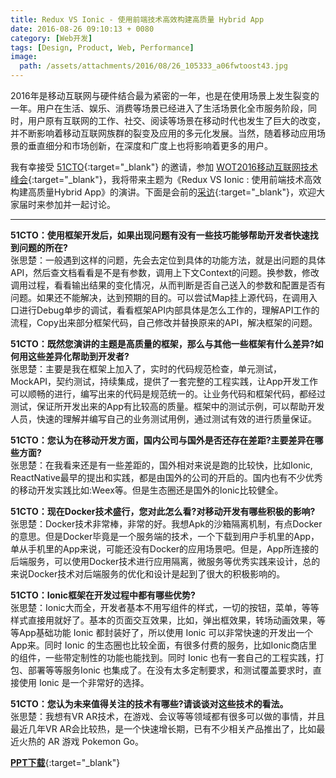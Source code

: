 ```yaml
---
title: Redux VS Ionic - 使用前端技术高效构建高质量 Hybrid App
date: 2016-08-26 09:10:13 + 0080
category: [Web开发]
tags: [Design, Product, Web, Performance]
image:
  path: /assets/attachments/2016/08/26_105333_a06fwtoost43.jpg
---
```


2016年是移动互联网与硬件结合最为紧密的一年，也是在使用场景上发生裂变的一年。用户在生活、娱乐、消费等场景已经进入了生活场景化全市服务阶段，同时，用户原有互联网的工作、社交、阅读等场景在移动时代也发生了巨大的改变，并不断影响着移动互联网族群的裂变及应用的多元化发展。当然，随着移动应用场景的垂直细分和市场创新，在深度和广度上也将影响着更多的用户。

我有幸接受 [51CTO](https://server.51cto.com/){:target="_blank"} 的邀请，参加 [WOT2016移动互联网技术峰会](https://wot.51cto.com/2016mobile/){:target="_blank"}，我将带来主题为《Redux VS Ionic : 使用前端技术高效构建高质量Hybrid App》的演讲。下面是会前的[采访](https://server.51cto.com/article/516250.html){:target="_blank"}，欢迎大家届时来参加并一起讨论。

---

**51CTO：使用框架开发后，如果出现问题有没有一些技巧能够帮助开发者快速找到问题的所在?**       
张思楚：一般遇到这样的问题，先会去定位到具体的功能方法，就是出问题的具体API，然后查文档看看是不是有参数，调用上下文Context的问题。换参数，修改调用过程，看看输出结果的变化情况，从而判断是否自己送入的参数和配置是否有问题。如果还不能解决，达到预期的目的。可以尝试Map挂上源代码，在调用入口进行Debug单步的调试，看看框架API内部具体是怎么工作的，理解API工作的流程，Copy出来部分框架代码，自己修改并替换原来的API，解决框架的问题。


**51CTO：既然您演讲的主题是高质量的框架，那么与其他一些框架有什么差异?如何用这些差异化帮助到开发者?**       
张思楚：主要是我在框架上加入了，实时的代码规范检查，单元测试，MockAPI，契约测试，持续集成，提供了一套完整的工程实践，让App开发工作可以顺畅的进行，编写出来的代码是规范统一的。让业务代码和框架代码，都经过测试，保证所开发出来的App有比较高的质量。框架中的测试示例，可以帮助开发人员，快速的理解并编写自己的业务测试用例，通过测试有效的进行质量保证。

**51CTO：您认为在移动开发方面，国内公司与国外是否还存在差距?主要差异在哪些方面?**       
张思楚：在我看来还是有一些差距的，国外相对来说是跑的比较快，比如Ionic, ReactNative最早的提出和实践，都是由国外的公司的开启的。国内也有不少优秀的移动开发实践比如:Weex等。但是生态圈还是国外的Ionic比较健全。

**51CTO：现在Docker技术盛行，您对此怎么看?对移动开发有哪些积极的影响?**       
张思楚：Docker技术非常棒，非常的好。我想Apk的沙箱隔离机制，有点Docker的意思。但是Docker毕竟是一个服务端的技术，一个下载到用户手机里的App，单从手机里的App来说，可能还没有Docker的应用场景吧。但是，App所连接的后端服务，可以使用Docker技术进行应用隔离，微服务等优秀实践来设计，总的来说Docker技术对后端服务的优化和设计是起到了很大的积极影响的。

**51CTO：Ionic框架在开发过程中都有哪些优势?**       
张思楚：Ionic大而全，开发者基本不用写组件的样式，一切的按钮，菜单，等等样式直接用就好了。基本的页面交互效果，比如，弹出框效果，转场动画效果，等等App基础功能 Ionic 都封装好了，所以使用 Ionic 可以非常快速的开发出一个App来。同时 Ionic 的生态圈也比较全面，有很多付费的服务，比如Ionic商店里的组件，一些带定制性的功能也能找到。同时 Ionic 也有一套自己的工程实践，打包、部署等等服务Ionic 也集成了。在没有太多定制要求，和测试覆盖要求时，直接使用 Ionic 是一个非常好的选择。

**51CTO：您认为未来值得关注的技术有哪些?请谈谈对这些技术的看法。**       
张思楚：我想有VR AR技术，在游戏、会议等等领域都有很多可以做的事情，并且最近几年VR AR会比较热，是一个快速增长期，已有不少相关产品推出了，比如最近火热的 AR 游戏 Pokemon Go。

[**PPT下载**](/assets/attachments/2016/08/26_091247_bf510toapp02.pdf){:target="_blank"}
